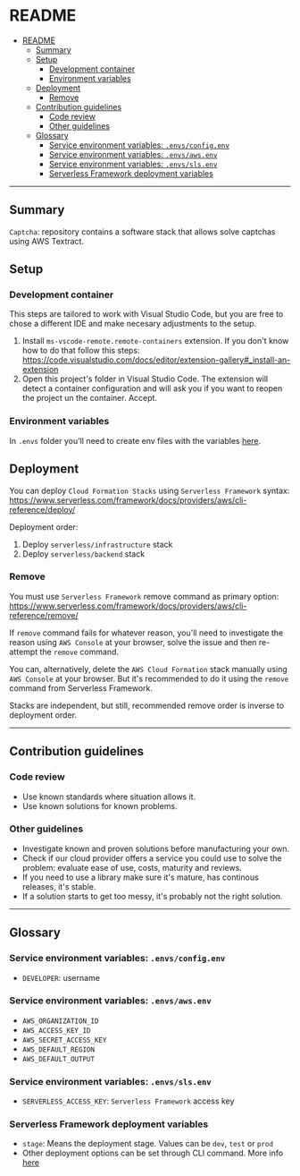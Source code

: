 # README

- [README](#readme)
  - [Summary](#summary)
  - [Setup](#setup)
    - [Development container](#development-container)
    - [Environment variables](#environment-variables)
  - [Deployment](#deployment)
    - [Remove](#remove)
  - [Contribution guidelines](#contribution-guidelines)
    - [Code review](#code-review)
    - [Other guidelines](#other-guidelines)
  - [Glossary](#glossary)
    - [Service environment variables: `.envs/config.env`](#service-environment-variables-envsconfigenv)
    - [Service environment variables: `.envs/aws.env`](#service-environment-variables-envsawsenv)
    - [Service environment variables: `.envs/sls.env`](#service-environment-variables-envsslsenv)
    - [Serverless Framework deployment variables](#serverless-framework-deployment-variables)

---

## Summary

`Captcha`: repository contains a software stack that allows solve captchas using AWS Textract.

## Setup

### Development container

This steps are tailored to work with Visual Studio Code, but you are free to chose a different IDE and make necesary adjustments to the setup.

1. Install `ms-vscode-remote.remote-containers` extension. If you don't know how to do that follow this steps: <https://code.visualstudio.com/docs/editor/extension-gallery#_install-an-extension>
2. Open this project's folder in Visual Studio Code. The extension will detect a container configuration and will ask you if you want to reopen the project un the container. Accept.

### Environment variables

In `.envs` folder you'll need to create env files with the variables [here](#glossary).

## Deployment

You can deploy `Cloud Formation Stacks` using `Serverless Framework` syntax: <https://www.serverless.com/framework/docs/providers/aws/cli-reference/deploy/>

Deployment order:

1. Deploy `serverless/infrastructure` stack
2. Deploy `serverless/backend` stack

### Remove

You must use `Serverless Framework` remove command as primary option: <https://www.serverless.com/framework/docs/providers/aws/cli-reference/remove/>

If `remove` command fails for whatever reason, you'll need to investigate the reason using `AWS Console` at your browser, solve the issue and then re-attempt the `remove` command.

You can, alternatively, delete the `AWS Cloud Formation` stack manually using `AWS Console` at your browser. But it's recommended to do it using the `remove` command from Serverless Framework.

Stacks are independent, but still, recommended remove order is inverse to deployment order.

---
## Contribution guidelines

### Code review

- Use known standards where situation allows it.
- Use known solutions for known problems.

### Other guidelines

- Investigate known and proven solutions before manufacturing your own.
- Check if our cloud provider offers a service you could use to solve the problem: evaluate ease of use, costs, maturity and reviews.
- If you need to use a library make sure it's mature, has continous releases, it's stable.
- If a solution starts to get too messy, it's probably not the right solution.

---

## Glossary

### Service environment variables: `.envs/config.env`

- `DEVELOPER`: username

### Service environment variables: `.envs/aws.env`

- `AWS_ORGANIZATION_ID`
- `AWS_ACCESS_KEY_ID`
- `AWS_SECRET_ACCESS_KEY`
- `AWS_DEFAULT_REGION`
- `AWS_DEFAULT_OUTPUT`

### Service environment variables: `.envs/sls.env`

- `SERVERLESS_ACCESS_KEY`: `Serverless Framework` access key

### Serverless Framework deployment variables

- `stage`: Means the deployment stage. Values can be `dev`, `test` or `prod`
- Other deployment options can be set through CLI command. More info [here](https://www.serverless.com/framework/docs/providers/aws/cli-reference/deploy/)